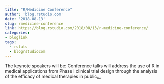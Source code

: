 ```yaml
---
title: "R/Medicine Conference"
author: 'blog.rstudio.com'
date: '2018-08-13'
slug: rmedicine-conference
link: https://blog.rstudio.com/2018/08/13/r-medicine-conference/
categories:
- bloglink
tags:
  - rstats
  - blogrstudiocom
---
```


The keynote speakers will be: Conference talks will address the use of R in medical applications from Phase I clinical trial design through the analysis of the efficacy of medical therapies in public[... <i class="fas fa-external-link-alt"></i>](https://blog.rstudio.com/2018/08/13/r-medicine-conference/)

